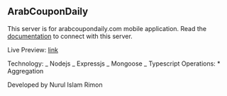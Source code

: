 ## ArabCouponDaily

This server is for arabcoupondaily.com mobile application.
Read the [documentation](https://docs.google.com/document/d/1yLlbhDgCazG740dTKCfDG8o3a-C0qKY1PP6AauoLmFo/edit?usp=sharing) to connect with this server.

Live Preview: [link](https://arabcoupon-mobile-app-server.vercel.app/)

Technology:
_ Nodejs
_ Expressjs
_ Mongoose
_ Typescript
Operations: \* Aggregation

Developed by Nurul Islam Rimon
